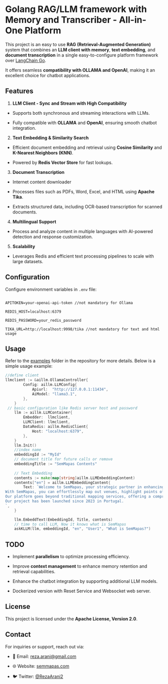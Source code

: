 # **Golang RAG/LLM framework with Memory and Transcriber - All-in-One Platform**
  

This project is an easy to use **RAG (Retrieval-Augmented Generation)** system that combines an **LLM client with memory**, **text embedding**, and **document transcription** in a single easy-to-configure platform  framework over [LangChain Go](https://github.com/tmc/langchaingo).

It offers seamless **compatibility with OLLAMA and OpenAI**, making it an excellent choice for chatbot applications.

  

## **Features**

  

1.  **LLM Client - Sync and Stream with High Compatibility**

- Supports both synchronous and streaming interactions with LLMs.

- Fully compatible with **OLLAMA** and **OpenAI**, ensuring smooth chatbot integration.

  

2.  **Text Embedding & Similarity Search**

- Efficient document embedding and retrieval using **Cosine Similarity** and **K-Nearest Neighbors (KNN)**.

- Powered by **Redis Vector Store** for fast lookups.

  


3.  **Document Transcription**
- Internet content downloader
- Processes files such as PDFs, Word, Excel, and HTML using **Apache Tika**.

- Extracts structured data, including OCR-based transcription for scanned documents.
  

4.  **Multilingual Support**

- Process and analyze content in multiple languages with AI-powered detection and response customization.

  

5.  **Scalability**

- Leverages Redis and efficient text processing pipelines to scale with large datasets.

  

## **Configuration**

  


  

Configure environment variables in `.env` file:

  

```env

APITOKEN=your-openai-api-token //not mandatory for Ollama

REDIS_HOST=localhost:6379

REDIS_PASSWORD=your_redis_password

TIKA_URL=http://localhost:9998/tika //not mandatory for text and html usage

```

  

## **Usage**

  
Refer to the [examples](https://github.com/RezaArani/aillm/tree/master/examples) folder in the repository for more details. Below is a simple usage example:



  

```go
//define client 
llmclient := &aillm.OllamaController{
		Config: aillm.LLMConfig{
			Apiurl:  "http://127.0.0.1:11434",
			AiModel: "llama3.1",
		},
	}
 // basic configuration like Redis server host and password
	llm := aillm.LLMContainer{
		Embedder:  llmclient,
		LLMClient: llmclient,
		DataRedis: aillm.RedisClient{
			Host: "localhost:6379",
		},
	}
	llm.Init()
	//index name
	embeddingId := "MyId"
	// document title for future calls or remove
	embeddingTitle := "SemMapas Contents"
 	
 	// Text Embedding
	contents := make(map[string]aillm.LLMEmbeddingContent)
	contents["en"] = aillm.LLMEmbeddingContent{
		Text: `Welcome to SemMapas, your strategic partner in enhancing local engagement and tourism development. Designed specifically for businesses and municipalities, SemMapas offers a powerful platform to connect with residents and visitors alike, driving growth and prosperity in your community.
With SemMapas, you can effortlessly map out venues, highlight points of interest, and provide real-time updates to ensure smooth navigation for attendees. Our user-friendly interface and customizable options make it easy to tailor the experience to your specific event or business requirements.
Our platform goes beyond traditional mapping services, offering a comprehensive suite of features tailored to meet the diverse needs of event organizers and businesses alike. From tourism guides to event navigation, SemMapas empowers you to create immersive experiences that captivate your audience and enhance their journey.
Our project has been launched since 2023 in Portugal.
`,
	}

	llm.EmbeddText(EmbeddingId, Title, contents)
 	// time to call LLM, Now it knows what is SemMapas
	askKLLM(llm, embeddingId, "en", "User1", "What is SemMapas?")


```

  

## **TODO**

  

- Implement **parallelism** to optimize processing efficiency.

- Improve **context management** to enhance memory retention and retrieval capabilities.

- Enhance the chatbot integration by supporting additional LLM models.
- Dockerized version with Reset Service and Websocket web server.

  

## **License**

  

This project is licensed under the **Apache License, Version 2.0**.
  

## **Contact**

  

For inquiries or support, reach out via:

  

- 📧 Email: reza.arani@gmail.com

- 🌐 Website: [semmapas.com](https://semmapas.com)

- 🐦 Twitter: [@RezaArani2](https://twitter.com/RezaArani2)
